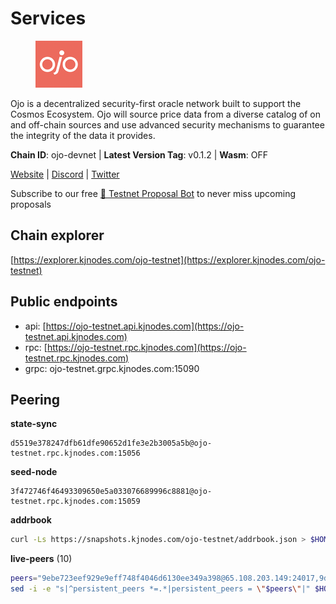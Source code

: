 # Services

<figure><img src="https://raw.githubusercontent.com/kj89/cosmos-images/main/logos/ojo.png" alt=""><figcaption></figcaption></figure>

Ojo is a decentralized security-first oracle network built  to support the Cosmos Ecosystem. Ojo will source price data  from a diverse catalog of on and off-chain sources and use  advanced security mechanisms to guarantee the integrity of the data it provides.

**Chain ID**: ojo-devnet | **Latest Version Tag**: v0.1.2 | **Wasm**: OFF

[Website](https://ojo.network) | [Discord](https://discord.gg/fd8Yrex8nC) | [Twitter](https://twitter.com/ojo_network)



Subscribe to our free [🤖 Testnet Proposal Bot](https://t.me/kjnodes_testnet_proposal_bot) to never miss upcoming proposals


## Chain explorer
[https://explorer.kjnodes.com/ojo-testnet](https://explorer.kjnodes.com/ojo-testnet)

## Public endpoints

* api: [https://ojo-testnet.api.kjnodes.com](https://ojo-testnet.api.kjnodes.com)
* rpc: [https://ojo-testnet.rpc.kjnodes.com](https://ojo-testnet.rpc.kjnodes.com)
* grpc: ojo-testnet.grpc.kjnodes.com:15090

## Peering

**state-sync**

```text
d5519e378247dfb61dfe90652d1fe3e2b3005a5b@ojo-testnet.rpc.kjnodes.com:15056
```

**seed-node**

```text
3f472746f46493309650e5a033076689996c8881@ojo-testnet.rpc.kjnodes.com:15059
```

**addrbook**
```bash
curl -Ls https://snapshots.kjnodes.com/ojo-testnet/addrbook.json > $HOME/.ojo/config/addrbook.json
```

**live-peers** (10)
```bash
peers="9ebe723eef929e9eff748f4046d6130ee349a398@65.108.203.149:24017,9d9d7a060cdf621b275c5127e736ad25f381eb6b@95.214.52.138:25676,2691bb6b296b951400d871c8d0bd94a3a1cdbd52@65.109.93.152:33656,0d4dc8d9e80df99fdf7fbb0e44fbe55e0f8dde28@65.108.205.47:14756,ffe2d5ecb614762d5a1723f5f8b00d3feb6eb091@5.9.13.234:26686,da369d44c00dba309237b21391806504353d188f@194.163.187.175:50656,8e69c82fd42041a5eff49bcb94ae65c037aa45a9@65.109.87.88:26156,4ffdad68a6c6302168e0951766ffa1921c9b19a4@199.175.98.136:26656,2c40b0aedc41b7c1b20c7c243dd5edd698428c41@138.201.85.176:26696,d5519e378247dfb61dfe90652d1fe3e2b3005a5b@65.109.68.190:15056"
sed -i -e "s|^persistent_peers *=.*|persistent_peers = \"$peers\"|" $HOME/.ojo/config/config.toml
```

